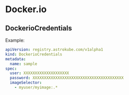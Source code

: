# Docker.io

## DockerioCredentials

Example:

```yaml
apiVersion: registry.astrokube.com/v1alpha1
kind: DockerioCredentials
metadata:
  name: sample
spec:
  user: XXXXXXXXXXXXXXXXXXXX
  password: XXXXXXXXXXXXXXXXXXXXXXXXXXXXXXXXXXXXXXXX
  imageSelector:
    - myuser/myimage:.*
```
